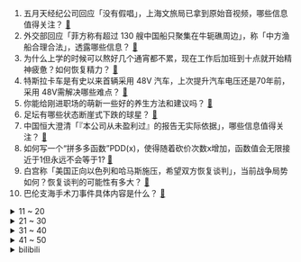 1. 五月天经纪公司回应「没有假唱」，上海文旅局已拿到原始音视频，哪些信息值得关注？ [:link:](https://www.zhihu.com/question/633215530)
2. 外交部回应「菲方称有超过 130 艘中国船只聚集在牛轭礁周边」，称「中方渔船合理合法」，透露哪些信息？ [:link:](https://www.zhihu.com/question/633226634)
3. 为什么上学的时候可以熬好几个通宵都不累，现在工作后加班到十点就开始精神疲惫？如何恢复精力？ [:link:](https://www.zhihu.com/question/629449021)
4. 特斯拉卡车是有史以来首辆采用 48V 汽车，上次提升汽车电压还是70年前，采用 48V需解决哪些难点？ [:link:](https://www.zhihu.com/question/633214494)
5. 你能给刚进职场的萌新一些好的养生方法和建议吗？ [:link:](https://www.zhihu.com/question/629449236)
6. 足坛有哪些状态断崖式下跌的球星？ [:link:](https://www.zhihu.com/question/632834698)
7. 中国恒大澄清「『本公司从未盈利过』的报告无实际依据」，哪些信息值得关注？ [:link:](https://www.zhihu.com/question/633187050)
8. 如何写一个“拼多多函数”PDD(x)，使得随着砍价次数x增加，函数值会无限接近于1但永远不会等于1? [:link:](https://www.zhihu.com/question/629804052)
9. 白宫称「美国正向以色列和哈马斯施压，希望双方恢复谈判」，当前战争局势如何？恢复谈判的可能性有多大？ [:link:](https://www.zhihu.com/question/633221301)
10. 巴伦支海手术刀事件具体内容是什么？ [:link:](https://www.zhihu.com/question/36955059)
<details>
<summary>11 ~ 20</summary>

11. 第一次使用苹果手机需要注意什么？ [:link:](https://www.zhihu.com/question/631570871)
12. 《英雄联盟》大虫子为什么没有人玩？ [:link:](https://www.zhihu.com/question/610160312)
13. 职场焦虑的本质是什么？我们应该「接受焦虑」还是「克服焦虑」？ [:link:](https://www.zhihu.com/question/632600797)
14. 24考研因为怕23二战人数暴涨报考双非院校，但得知考研人数缩减36万之后心情复杂，怎么办？ [:link:](https://www.zhihu.com/question/631462067)
15. 导致出现“淋过雨所以想给别人打伞”和“淋过雨所以想让别人也淋雨”的差异的机制是什么？ [:link:](https://www.zhihu.com/question/629406525)
16. JDG官宣kanavi、Ruler完成续约，如何评价他们在转会期的操作？ [:link:](https://www.zhihu.com/question/633211429)
17. 服务员用布缠着瓶颈倒葡萄酒是什么操作？有什么说法吗？ [:link:](https://www.zhihu.com/question/630491853)
18. 珠宝种类那么多，中国人为什么最爱翡翠？ [:link:](https://www.zhihu.com/question/630442604)
19. 菲律宾附近海域突发 7.6 级地震，有哪些信息值得关注？ [:link:](https://www.zhihu.com/question/633097840)
20. 五月天假唱举报人「声理学」发声，称举报初衷是希望官方有个定论，其使用的鉴定歌手假唱的软件是否靠谱？ [:link:](https://www.zhihu.com/question/633267119)
</details>
<details>
<summary>21 ~ 30</summary>

21. 最后一个月考研已经感觉考不上了，还有必要坚持下去吗? [:link:](https://www.zhihu.com/question/630986403)
22. 2023你做过最有成就感的一件小事是什么？ [:link:](https://www.zhihu.com/question/632831560)
23. 就健康而言，工作压力一大就想吃垃圾食品停不下来，这种情况该如何应对？ [:link:](https://www.zhihu.com/question/630132582)
24. 该如何成为真正的自己，不去在乎别人的看法？ [:link:](https://www.zhihu.com/question/576974721)
25. 距离 2023 结束还有一个月，你有哪些一定不能拖到 2024 年的事儿一定要做完？ [:link:](https://www.zhihu.com/question/632311208)
26. 自学的话先学数电还是模电? [:link:](https://www.zhihu.com/question/630838113)
27. 《涉过愤怒的海》为什么影评中全是对老金「表演式父爱」的声讨，却少见对娜娜母亲的评价？ [:link:](https://www.zhihu.com/question/632201134)
28. 2023 年坚持运动的你，最大的收获是什么？ [:link:](https://www.zhihu.com/question/632635958)
29. 为什么公路车省功率如此注重高框碳轮却忽视更加便宜的 TT 头盔？ [:link:](https://www.zhihu.com/question/631977717)
30. 如何评价《原神》世界水仙十字任务中的雷内？ [:link:](https://www.zhihu.com/question/629844514)
</details>
<details>
<summary>31 ~ 40</summary>

31. 文笔挑战，我偷了杜甫的笔，_____________你会怎么接下一句? [:link:](https://www.zhihu.com/question/633213508)
32. 你最近悟出了什么道理? [:link:](https://www.zhihu.com/question/595361046)
33. 冬天太冷，难以继续坚持晨跑，该怎么搭配衣物？ [:link:](https://www.zhihu.com/question/629830315)
34. 如何评价综艺《我可以 47》第七期？ [:link:](https://www.zhihu.com/question/632973944)
35. 「健康焦虑」的年轻人，被高价体检拿捏，如何看待这一现象？反映出哪些问题？ [:link:](https://www.zhihu.com/question/633257134)
36. 网传「支原体三件套」管用吗？支原体感染可通过检测盒自测吗？ [:link:](https://www.zhihu.com/question/633198550)
37. 易会满发声「全力维护资本市场平稳运行，更好发挥资本市场枢纽功能」，哪些信息值得关注？ [:link:](https://www.zhihu.com/question/633216319)
38. 蔚来汽车获得独立汽车生产资质，后续会体现出哪些优势？ [:link:](https://www.zhihu.com/question/633188089)
39. 三甲医院超收患者 21 万元，官方通报「十个问题基本属实，移交公安、卫健部门核查」，哪些信息值得关注？ [:link:](https://www.zhihu.com/question/633115204)
40. 2023 年你的消费习惯有哪些变化？在哪些方面消费信心有了反转？ [:link:](https://www.zhihu.com/question/630156375)
</details>
<details>
<summary>41 ~ 50</summary>

41. 上海文旅局回应五月天被指假唱，「主办方被要求配合调查」，如何鉴别假唱？假唱将承担哪些责任？ [:link:](https://www.zhihu.com/question/633195304)
42. 如何评价2023年英锦赛奥沙利文击败丁俊晖第八次获得英锦赛冠军？ [:link:](https://www.zhihu.com/question/633163133)
43. 有哪些生活习惯容易导致面色暗沉？ [:link:](https://www.zhihu.com/question/616486954)
44. 长跑和自行车比赛中持续跟随、蹭风的行为，你觉得是「不讲武德」还是「战术需要」？ [:link:](https://www.zhihu.com/question/632453298)
45. 法律专家称「商业演出中的假唱行为，甚至有被刑事追责的可能」，如何看待此事？五月天假唱风波真相如何？ [:link:](https://www.zhihu.com/question/633290759)
46. 被单位同事明显讨厌排挤怎么办？ [:link:](https://www.zhihu.com/question/279188077)
47. 能分享一本你最喜欢的纸质书吗？ [:link:](https://www.zhihu.com/question/633140371)
48. 为什么明明认真穿搭了，还是会有一种「精致土」？ [:link:](https://www.zhihu.com/question/630322434)
49. 羽绒服最好多久洗一次? [:link:](https://www.zhihu.com/question/632012887)
50. 有必要让孩子吃难吃的菜吗？以避免他挑食？ [:link:](https://www.zhihu.com/question/632778803)
</details><details>
<summary>bilibili</summary>

</details>